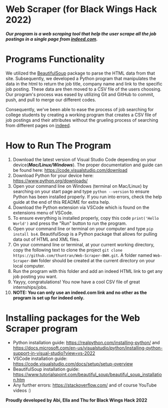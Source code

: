 # Web Scraper (for Black Wings Hack 2022)
***Our program is a web scraping tool that help the user scrape all the job postings in a single page from [indeed.com](https://www.indeed.com/).***

# Programs Functionality
We utilized the [BeautifulSoup](https://beautiful-soup-4.readthedocs.io/en/latest/) package to parse the HTML data from that site. Subsequently, we developed a Python program that manipulates the data in the html to return the job title, company name and link to the specific job posting.
These data are then moved to a CSV file of the users choosing.
Our program's process was eased by utilizing Git and GitHub to commit, push, and pull to merge our different codes.

Consequently, we've been able to ease the process of job searching for college students by creating a working program that creates a CSV file of job postings and their attributes without the grueling process of searching from different pages on [indeed](https://www.indeed.com/).

# How to Run The Program
1. Download the latest version of Visual Studio Code depending on your device(***Mac/Linux/Windows***). The proper documentation and guide can be found here: https://code.visualstudio.com/download
3. Download Python for your device here: https://www.python.org/downloads/
4. Open your command line on Windows (terminal on Mac/Linux) by searching on your start page and type `python --version` to ensure Python has been installed properly. If you run into errors, check the help guide at the end of this README for extra help.
4. Download the Python extension via VSCode which is found on the extensions menu of VSCode.
5. To ensure everything is installed properly, copy this code `print('Hello World')` and press the "Run" button to run the program.
6. Open your command line or terminal on your computer and type `pip install bs4`. BeautifulSoup is a Python package that allows for pulling data out of HTML and XML files.
7. On your command line or terminal, at your current working directory, copy the following text to clone the project `git clone https://github.com/thuntran/Web-Scraper-BWH.git`. A folder named `Web-Scraper-BWH` folder should be created at the current directory on your local computer.
9. Run the program with this folder and add an indeed HTML link to get any job posting you want.
10. Yayyy, congratulations! You now have a cool CSV file of great internships/jobs.
11. <strong>NOTE: You can only use an indeed.com link and no other as the program is set up for indeed only. </strong>

# Installing packages for the Web Scraper program
- Python installation guide: https://realpython.com/installing-python/ and https://docs.microsoft.com/en-us/visualstudio/python/installing-python-support-in-visual-studio?view=vs-2022
- VSCode installation guide: https://code.visualstudio.com/docs/setup/setup-overview
- BeautifulSoup installation guide: https://www.tutorialspoint.com/beautiful_soup/beautiful_soup_installation.htm
- Any further errors: https://stackoverflow.com/ and of course YouTube videos :)

<strong>Proudly developed by Abi, Ella and Thu for Black Wings Hack 2022</strong>
